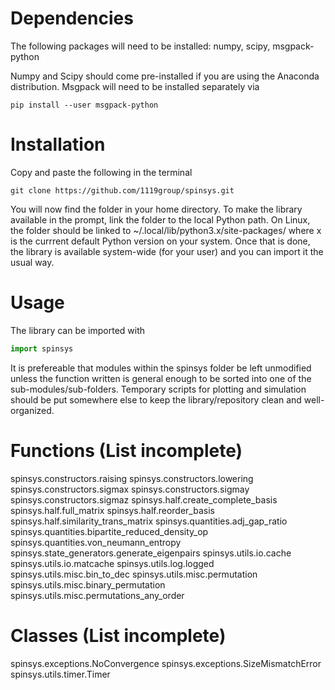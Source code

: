 # Dependencies
The following packages will need to be installed: numpy, scipy, msgpack-python 

Numpy and Scipy should come pre-installed if you are using the Anaconda
distribution. Msgpack will need to be installed separately via
```shell
pip install --user msgpack-python
```

# Installation
Copy and paste the following in the terminal
```shell
git clone https://github.com/1119group/spinsys.git
```
You will now find the folder in your home directory. To make the library available 
in the prompt, link the folder to the local Python path. On Linux, the folder
should be linked to 
~/.local/lib/python3.x/site-packages/ where x is the currrent default Python
version on your system. Once that is done, the library is available system-wide
(for your user) and you can import it the usual way.

# Usage
The library can be imported with
```python
import spinsys
```
It is prefereable that modules within the spinsys folder be left unmodified unless the
function written is general enough to be sorted into one of the
sub-modules/sub-folders. Temporary scripts for plotting and simulation should
be put somewhere else to keep the library/repository clean and well-organized.

# Functions (List incomplete)
spinsys.constructors.raising
spinsys.constructors.lowering
spinsys.constructors.sigmax
spinsys.constructors.sigmay
spinsys.constructors.sigmaz
spinsys.half.create_complete_basis
spinsys.half.full_matrix
spinsys.half.reorder_basis
spinsys.half.similarity_trans_matrix
spinsys.quantities.adj_gap_ratio
spinsys.quantities.bipartite_reduced_density_op
spinsys.quantities.von_neumann_entropy
spinsys.state_generators.generate_eigenpairs
spinsys.utils.io.cache
spinsys.utils.io.matcache
spinsys.utils.log.logged
spinsys.utils.misc.bin_to_dec
spinsys.utils.misc.permutation
spinsys.utils.misc.binary_permutation
spinsys.utils.misc.permutations_any_order

# Classes (List incomplete)
spinsys.exceptions.NoConvergence
spinsys.exceptions.SizeMismatchError
spinsys.utils.timer.Timer
